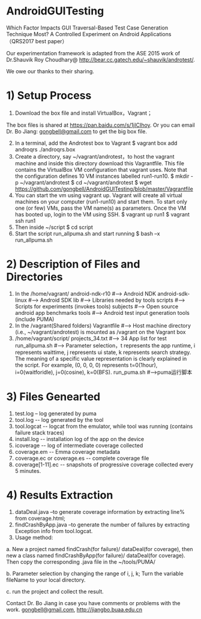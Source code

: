 # AndroidGUITesting
Which Factor Impacts GUI Traversal-Based Test Case Generation Technique Most? A Controlled Experiment on Android Applications （QRS2017 best paper）

Our experimentation framework is adapted from the ASE 2015 work of Dr.Shauvik Roy Choudhary@ http://bear.cc.gatech.edu/~shauvik/androtest/. 

We owe our thanks to their sharing.

# 1)	Setup Process
1.	Download the box file and install VirtualBox，Vagrant；

The box files is shared at https://pan.baidu.com/s/1jICIhoy. Or you can email Dr. Bo Jiang: gongbell@gmail.com to get the big box file.

2.	In a terminal, add the Androtest box to Vagrant 
$ vagrant box add androqrs ./androqrs.box
3.	Create a directory, say ~/vagrant/androtest，to host the vagrant machine and inside this directory download this Vagrantfile. This file contains the VirtualBox VM configuration that vagrant uses. Note that the configuration defines 10 VM instances labelled run1-run10. 
$ mkdir -p ~/vagrant/androtest
$ cd ~/vagrant/androtest
$ wget https://github.com/gongbell/AndroidGUITesting/blob/master/Vagrantfile
4.	You can start the vm using vagrant up. Vagrant will create all virtual machines on your computer (run1-run10) and start them. To start only one (or few) VMs, pass the VM name(s) as parameters. Once the VM has booted up, login to the VM using SSH.
$ vagrant up run1 
$ vagrant ssh run1
5.	Then inside ~/script
$ cd script
6.	Start the script run_allpuma.sh and start running
$ bash –x run_allpuma.sh
# 2)	Description of Files and Directories
1.	In the /home/vagrant/
android-ndk-r10     #--> Android NDK
android-sdk-linux   #--> Android SDK
lib                 #--> Libraries needed by tools
scripts             #--> Scripts for experiments (invokes tools)
subjects            #--> Open source android app benchmarks
tools               #--> Android test input generation tools (include PUMA)
2.	In the /vagrant(Shared folders)
Vagrantfile	    #--> Host machine directory (i.e., ~/vagrant/androtest) is mounted as /vagrant on the Vagrant box
3.	/home/vagrant/script/
projects_34.txt      #--> 34 App list for test
run_allpuma.sh     #--> Parameter selection，t represents the app runtime, i represents waittime, j represents ui state, k represents search strategy. The meaning of a specific value representation is clearly explained in the script. For example, (0, 0, 0, 0) represents t=0(1hour), i=0(waitforidle), j=0(cosine), k=0(BFS).
run_puma.sh        #-->puma运行脚本

# 3)	Files Genearted
1.	test.log – log generated by puma
2.	tool.log -- log generated by the tool
3.	tool.logcat -- logcat from the emulator, while tool was running (contains failure stack traces)
4.	install.log -- installation log of the app on the device
5.	icoverage -- log of intermediate coverage collected
6.	coverage.em -- Emma coverage metadata
7.	coverage.ec or coverage.es -- complete coverage file
8.	coverage[1-11].ec -- snapshots of progressive coverage collected every 5 minutes.
# 4)	Results Extraction
1.	dataDeal.java –to generate coverage information by extracting line% from coverage.html;
2.	findCrashByApp.java –to generate the number of failures by extracting Exception info from tool.logcat.
3.	Usage method:

  a.	New a project named findCrash(for failure)/ dataDeal(for coverage), then new a class named findCrashByApp(for failure)/  dataDeal(for coverage). Then copy the corresponding .java file in the ~/tools/PUMA/
 
  b.	Parameter selection by changing the range of i, j, k; Turn the variable fileName to your local directory.
 
  c.	run the project and collect the result.

Contact Dr. Bo Jiang in case you have comments or problems with the work. 
gongbell@gmail.com, http://jiangbo.buaa.edu.cn
